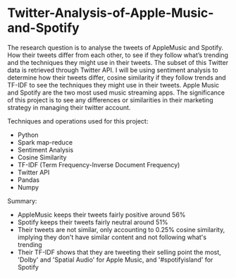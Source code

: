 # Twitter-Analysis-of-Apple-Music-and-Spotify

 The research question is to analyse the tweets of AppleMusic and Spotify. How their
 tweets differ from each other, to see if they follow what’s trending and the techniques
 they might use in their tweets. The subset of this Twitter data is retrieved through
 Twitter API. I will be using sentiment analysis to determine how their tweets differ,
 cosine similarity if they follow trends and TF-IDF to see the techniques they might
 use in their tweets. Apple Music and Spotify are the two most used music streaming
 apps. The significance of this project is to see any differences or similarities in their
 marketing strategy in managing their twitter account.

Techniques and operations used for this project:
 - Python
 - Spark map-reduce
 - Sentiment Analysis
 - Cosine Similarity
 - TF-IDF (Term Frequency-Inverse Document Frequency)
 - Twitter API
 - Pandas
 - Numpy

Summary:
 - AppleMusic keeps their tweets fairly positive around 56%
 - Spotify keeps their tweets fairly neutral around 51%
 - Their tweets are not similar, only accounting to 0.25% cosine similarity, implying they don't have similar content and not following what's     trending
 - Their TF-IDF shows that they are tweeting their selling point the most, 'Dolby' and 'Spatial Audio' for Apple Music, and '#spotifyisland'       for Spotify
